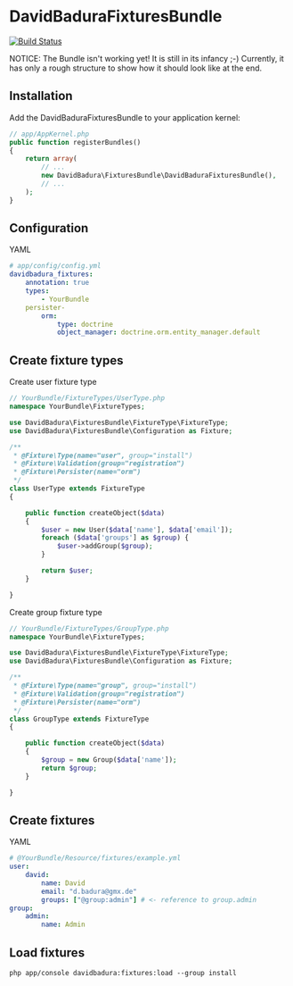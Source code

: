 DavidBaduraFixturesBundle
=========================

[![Build Status](https://secure.travis-ci.org/DavidBadura/FixturesBundle.png)](http://travis-ci.org/DavidBadura/FixturesBundle)


NOTICE:
The Bundle isn't working yet! It is still in its infancy ;-)
Currently, it has only a rough structure to show how it should look like at the end.


Installation
------------

Add the DavidBaduraFixturesBundle to your application kernel:

``` php
// app/AppKernel.php
public function registerBundles()
{
    return array(
        // ...
        new DavidBadura\FixturesBundle\DavidBaduraFixturesBundle(),
        // ...
    );
}
```

Configuration
-------------
YAML

``` yaml
# app/config/config.yml
davidbadura_fixtures:
    annotation: true
    types:
        - YourBundle
    persister-
        orm:
            type: doctrine
            object_manager: doctrine.orm.entity_manager.default
```


Create fixture types
--------------------

Create user fixture type

``` php
// YourBundle/FixtureTypes/UserType.php
namespace YourBundle\FixtureTypes;

use DavidBadura\FixturesBundle\FixtureType\FixtureType;
use DavidBadura\FixturesBundle\Configuration as Fixture;

/**
 * @Fixture\Type(name="user", group="install")
 * @Fixture\Validation(group="registration")
 * @Fixture\Persister(name="orm")
 */
class UserType extends FixtureType
{

    public function createObject($data)
    {
        $user = new User($data['name'], $data['email']);
        foreach ($data['groups'] as $group) {
            $user->addGroup($group);
        }

        return $user;
    }

}
```

Create group fixture type

``` php
// YourBundle/FixtureTypes/GroupType.php
namespace YourBundle\FixtureTypes;

use DavidBadura\FixturesBundle\FixtureType\FixtureType;
use DavidBadura\FixturesBundle\Configuration as Fixture;

/**
 * @Fixture\Type(name="group", group="install")
 * @Fixture\Validation(group="registration")
 * @Fixture\Persister(name="orm")
 */
class GroupType extends FixtureType
{

    public function createObject($data)
    {
        $group = new Group($data['name']);
        return $group;
    }

}
```


Create fixtures
---------------


YAML

``` yaml
# @YourBundle/Resource/fixtures/example.yml
user:
    david:
        name: David
        email: "d.badura@gmx.de"
        groups: ["@group:admin"] # <- reference to group.admin
group:
    admin:
        name: Admin
```


Load fixtures
-------------

``` shell
php app/console davidbadura:fixtures:load --group install
```